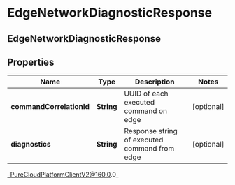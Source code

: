 # EdgeNetworkDiagnosticResponse

## EdgeNetworkDiagnosticResponse

## Properties

|Name | Type | Description | Notes|
|------------ | ------------- | ------------- | -------------|
| **commandCorrelationId** | **String** | UUID of each executed command on edge | [optional] |
| **diagnostics** | **String** | Response string of executed command from edge | [optional] |



_PureCloudPlatformClientV2@160.0.0_
